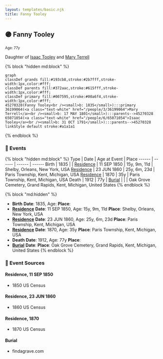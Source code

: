 ```yaml
---
layout: templates/basic.njk
title: Fanny Tooley
---
```

## 🟣 Fanny Tooley
<small>Age: 77y</small>

Daughter of [Isaac Tooley](/people/6/65071054) and [Mary Terrell](/people/3/36199064)

{% block "hidden md:block" %}
```mermaid
graph
classDef grands fill:#193cb8,stroke:#2b7fff,stroke-width:1px,color:#fff;
classDef parents fill:#372aac,stroke:#615fff,stroke-width:1px,color:#fff;
classDef primary fill:#007595,stroke:#00a6f4,stroke-width:1px,color:#fff;
45270328(Fanny Tooley<br /><small>b: 1835</small>):::primary
36199064(<a class="text-white" href="/people/3/36199064">Mary Terrell</a><br /><small>b: 17 MAY 1801</small>):::parents-->45270328
65071054(<a class="text-white" href="/people/6/65071054">Isaac Tooley</a><br /><small>b: 31 OCT 1791</small>):::parents-->45270328
linkStyle default stroke:#a1a1a1
```
{% endblock %}

### 📆 Events

{% block "hidden md:block" %}
Type | Date | Age at Event | Place
------ | ------ | ------ | ------
Birth | 1835 |  |
[Residence](#event-event-0) | 11 SEP 1850 | 15y, 9m, 11d | Shelby, Orleans, New York, USA
[Residence](#event-event-1) | 23 JUN 1860 | 25y, 6m, 23d | Paris Township, Kent, Michigan, USA
[Residence](#event-event-2) | 1870 | 35y | Paris Township, Kent, Michigan, USA
Death | 1912 | 77y |
[Burial](#event-event-7) |  |  | Oak Grove Cemetery, Grand Rapids, Kent, Michigan, United States
{% endblock %}

{% block "md:hidden" %}
- **Birth**
**Date**: 1835, Age:
**Place**:
- **[Residence](#event-event-0)**
**Date**: 11 SEP 1850, Age: 15y, 9m, 11d
**Place**: Shelby, Orleans, New York, USA
- **[Residence](#event-event-1)**
**Date**: 23 JUN 1860, Age: 25y, 6m, 23d
**Place**: Paris Township, Kent, Michigan, USA
- **[Residence](#event-event-2)**
**Date**: 1870, Age: 35y
**Place**: Paris Township, Kent, Michigan, USA
- **Death**
**Date**: 1912, Age: 77y
**Place**:
- **[Burial](#event-event-7)**
**Date**:
**Place**: Oak Grove Cemetery, Grand Rapids, Kent, Michigan, United States
{% endblock %}

### 📰 Event Sources

#### <a id="event-event-0"></a> Residence, 11 SEP 1850
* 1850 US Census

#### <a id="event-event-1"></a> Residence, 23 JUN 1860
* 1860 US Census

#### <a id="event-event-2"></a> Residence, 1870
* 1870 US Census

#### <a id="event-event-7"></a> Burial
* findagrave.com
